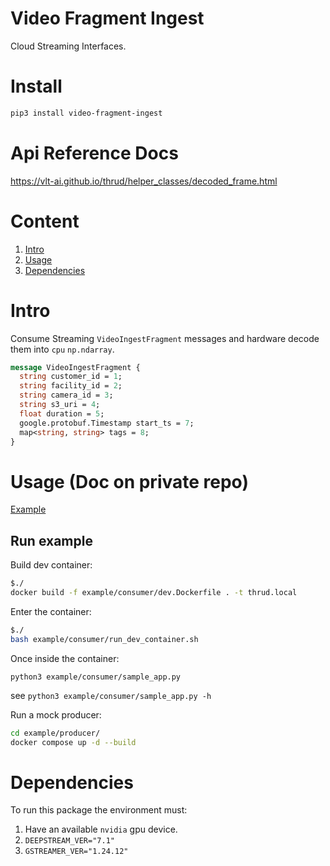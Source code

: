 # Video Fragment Ingest 

Cloud Streaming Interfaces.

# Install

```bash
pip3 install video-fragment-ingest
```

# Api Reference Docs

https://vlt-ai.github.io/thrud/helper_classes/decoded_frame.html

# Content

1. [Intro](#intro)
2. [Usage](#usage)
3. [Dependencies](#dependencies)

# Intro

Consume Streaming `VideoIngestFragment` messages and hardware decode them into `cpu` `np.ndarray`.


```protobuf
message VideoIngestFragment {
  string customer_id = 1;
  string facility_id = 2;
  string camera_id = 3;
  string s3_uri = 4;
  float duration = 5;
  google.protobuf.Timestamp start_ts = 7;
  map<string, string> tags = 8;
}
```

# Usage (Doc on private repo)

[Example](./example/consumer/sample_app.py)

## Run example

Build dev container:

```bash
$./
docker build -f example/consumer/dev.Dockerfile . -t thrud.local
```

Enter the container:

```bash
$./
bash example/consumer/run_dev_container.sh
```

Once inside the container:

```
python3 example/consumer/sample_app.py
```

see `python3 example/consumer/sample_app.py -h`


Run a mock producer:

```bash
cd example/producer/
docker compose up -d --build
```

# Dependencies

To run this package the environment must:

1. Have an available `nvidia` gpu device.
2. `DEEPSTREAM_VER="7.1"`
3. `GSTREAMER_VER="1.24.12"`

